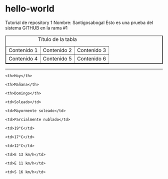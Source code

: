 # hello-world
Tutorial de repository 1
Nombre: Santigosabogal
Esto es una prueba del sistema GITHUB en la rama #1


<!DOCTYPE html>
<html>
    <head>
        <title>Ejemplo del uso de tablas - aprenderaprogramar.com</title>
    </head>
    <body>
        <table border="2px"> <!-- Lo cambiaremos por CSS -->
            <caption>Título de la tabla</caption>
            <tr>
                <td>Contenido 1</td>
                <td>Contenido 2</td>
                <td>Contenido 3</td>
            </tr>
            <tr>
                <td>Contenido 4</td>
                <td>Contenido 5</td>
                <td>Contenido 6</td>
            </tr>
        </table>
    </body>
</html>


--------------------------------------
<table class="egt">

  <tr>

    <th>Hoy</th>

    <th>Mañana</th>

    <th>Domingo</th>

  </tr>

  <tr>

    <td>Soleado</td>

    <td>Mayormente soleado</td>

    <td>Parcialmente nublado</td>

  </tr>

  <tr>

    <td>19°C</td>

    <td>17°C</td>

    <td>12°C</td>

  </tr>

  <tr>

    <td>E 13 km/h</td>

    <td>E 11 km/h</td>

    <td>S 16 km/h</td>

  </tr>

</table>
